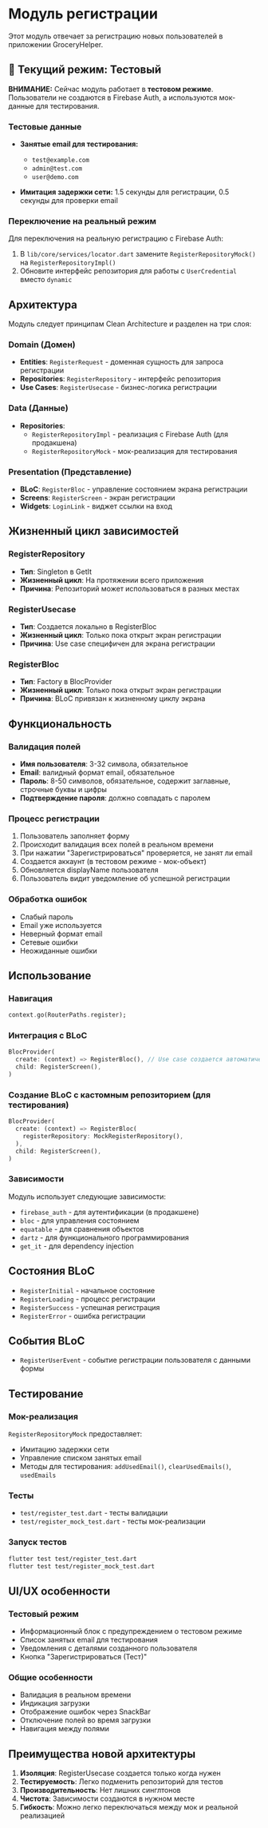 # Модуль регистрации

Этот модуль отвечает за регистрацию новых пользователей в приложении GroceryHelper.

## 🧪 Текущий режим: Тестовый

**ВНИМАНИЕ:** Сейчас модуль работает в **тестовом режиме**. Пользователи не создаются в Firebase Auth, а используются мок-данные для тестирования.

### Тестовые данные
- **Занятые email для тестирования:**
  - `test@example.com`
  - `admin@test.com`
  - `user@demo.com`

- **Имитация задержки сети:** 1.5 секунды для регистрации, 0.5 секунды для проверки email

### Переключение на реальный режим
Для переключения на реальную регистрацию с Firebase Auth:
1. В `lib/core/services/locator.dart` замените `RegisterRepositoryMock()` на `RegisterRepositoryImpl()`
2. Обновите интерфейс репозитория для работы с `UserCredential` вместо `dynamic`

## Архитектура

Модуль следует принципам Clean Architecture и разделен на три слоя:

### Domain (Домен)
- **Entities**: `RegisterRequest` - доменная сущность для запроса регистрации
- **Repositories**: `RegisterRepository` - интерфейс репозитория
- **Use Cases**: `RegisterUsecase` - бизнес-логика регистрации

### Data (Данные)
- **Repositories**: 
  - `RegisterRepositoryImpl` - реализация с Firebase Auth (для продакшена)
  - `RegisterRepositoryMock` - мок-реализация для тестирования

### Presentation (Представление)
- **BLoC**: `RegisterBloc` - управление состоянием экрана регистрации
- **Screens**: `RegisterScreen` - экран регистрации
- **Widgets**: `LoginLink` - виджет ссылки на вход

## Жизненный цикл зависимостей

### RegisterRepository
- **Тип**: Singleton в GetIt
- **Жизненный цикл**: На протяжении всего приложения
- **Причина**: Репозиторий может использоваться в разных местах

### RegisterUsecase
- **Тип**: Создается локально в RegisterBloc
- **Жизненный цикл**: Только пока открыт экран регистрации
- **Причина**: Use case специфичен для экрана регистрации

### RegisterBloc
- **Тип**: Factory в BlocProvider
- **Жизненный цикл**: Только пока открыт экран регистрации
- **Причина**: BLoC привязан к жизненному циклу экрана

## Функциональность

### Валидация полей
- **Имя пользователя**: 3-32 символа, обязательное
- **Email**: валидный формат email, обязательное
- **Пароль**: 8-50 символов, обязательное, содержит заглавные, строчные буквы и цифры
- **Подтверждение пароля**: должно совпадать с паролем

### Процесс регистрации
1. Пользователь заполняет форму
2. Происходит валидация всех полей в реальном времени
3. При нажатии "Зарегистрироваться" проверяется, не занят ли email
4. Создается аккаунт (в тестовом режиме - мок-объект)
5. Обновляется displayName пользователя
6. Пользователь видит уведомление об успешной регистрации

### Обработка ошибок
- Слабый пароль
- Email уже используется
- Неверный формат email
- Сетевые ошибки
- Неожиданные ошибки

## Использование

### Навигация
```dart
context.go(RouterPaths.register);
```

### Интеграция с BLoC
```dart
BlocProvider(
  create: (context) => RegisterBloc(), // Use case создается автоматически
  child: RegisterScreen(),
)
```

### Создание BLoC с кастомным репозиторием (для тестирования)
```dart
BlocProvider(
  create: (context) => RegisterBloc(
    registerRepository: MockRegisterRepository(),
  ),
  child: RegisterScreen(),
)
```

### Зависимости
Модуль использует следующие зависимости:
- `firebase_auth` - для аутентификации (в продакшене)
- `bloc` - для управления состоянием
- `equatable` - для сравнения объектов
- `dartz` - для функционального программирования
- `get_it` - для dependency injection

## Состояния BLoC

- `RegisterInitial` - начальное состояние
- `RegisterLoading` - процесс регистрации
- `RegisterSuccess` - успешная регистрация
- `RegisterError` - ошибка регистрации

## События BLoC

- `RegisterUserEvent` - событие регистрации пользователя с данными формы

## Тестирование

### Мок-реализация
`RegisterRepositoryMock` предоставляет:
- Имитацию задержки сети
- Управление списком занятых email
- Методы для тестирования: `addUsedEmail()`, `clearUsedEmails()`, `usedEmails`

### Тесты
- `test/register_test.dart` - тесты валидации
- `test/register_mock_test.dart` - тесты мок-реализации

### Запуск тестов
```bash
flutter test test/register_test.dart
flutter test test/register_mock_test.dart
```

## UI/UX особенности

### Тестовый режим
- Информационный блок с предупреждением о тестовом режиме
- Список занятых email для тестирования
- Уведомления с деталями созданного пользователя
- Кнопка "Зарегистрироваться (Тест)"

### Общие особенности
- Валидация в реальном времени
- Индикация загрузки
- Отображение ошибок через SnackBar
- Отключение полей во время загрузки
- Навигация между полями

## Преимущества новой архитектуры

1. **Изоляция**: RegisterUsecase создается только когда нужен
2. **Тестируемость**: Легко подменить репозиторий для тестов
3. **Производительность**: Нет лишних синглтонов
4. **Чистота**: Зависимости создаются в нужном месте
5. **Гибкость**: Можно легко переключаться между мок и реальной реализацией 